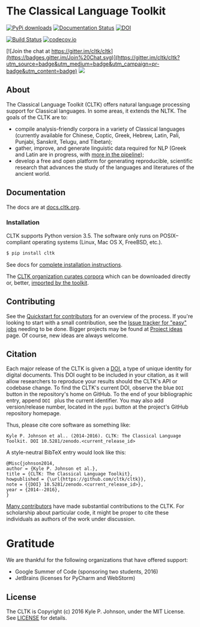 # The Classical Language Toolkit

[![PyPi downloads](http://img.shields.io/pypi/v/cltk.svg?style=flat)](https://pypi.python.org/pypi/cltk/) [![Documentation Status](https://readthedocs.org/projects/cltk/badge/?version=latest)](http://docs.cltk.org/en/latest/?badge=latest) [![DOI](https://zenodo.org/badge/doi/10.5281/zenodo.60021.svg)](http://dx.doi.org/10.5281/zenodo.60021)

[![Build Status](https://travis-ci.org/cltk/cltk.svg?branch=master)](https://travis-ci.org/cltk/cltk) [![codecov.io](http://codecov.io/github/cltk/cltk/coverage.svg?branch=master)](http://codecov.io/github/cltk/cltk?branch=master)

[![Join the chat at https://gitter.im/cltk/cltk](https://badges.gitter.im/Join%20Chat.svg)](https://gitter.im/cltk/cltk?utm_source=badge&utm_medium=badge&utm_campaign=pr-badge&utm_content=badge) <a href="https://zenhub.io"><img src="https://raw.githubusercontent.com/ZenHubIO/support/master/zenhub-badge.png"></a>


## About

The Classical Language Toolkit (CLTK) offers natural language processing support for Classical languages. In some areas, it extends the NLTK. The goals of the CLTK are to:

*   compile analysis-friendly corpora in a variety of Classical languages (currently available for Chinese, Coptic, Greek, Hebrew, Latin, Pali, Punjabi, Sanskrit, Telugu, and Tibetan);
*   gather, improve, and generate linguistic data required for NLP (Greek and Latin are in progress, with [more in the pipeline](https://github.com/cltk/cltk/wiki/List-of-Classical-languages));
*   develop a free and open platform for generating reproducible, scientific research that advances the study of the languages and literatures of the ancient world.


## Documentation

The docs are at [docs.cltk.org](http://docs.cltk.org).


### Installation

CLTK supports Python version 3.5. The software only runs on POSIX–compliant operating systems (Linux, Mac OS X, FreeBSD, etc.).

``` bash
$ pip install cltk
```

See docs for [complete installation instructions](http://docs.cltk.org/en/latest/installation.html).

The [CLTK organization curates corpora](https://github.com/cltk) which can be downloaded directly or, better, [imported by the toolkit](http://docs.cltk.org/en/latest/importing_corpora.html).


## Contributing

See the [Quickstart for contributors](https://github.com/cltk/cltk/wiki/Quickstart-for-contributors) for an overview of the process. If you're looking to start with a small contribution, see the [Issue tracker for "easy" jobs](https://github.com/cltk/cltk/issues?q=is%3Aopen+is%3Aissue+label%3Aeasy) needing to be done. Bigger projects may be found at [Project ideas](https://github.com/cltk/cltk/wiki/Project-ideas) page. Of course, new ideas are always welcome.


## Citation

Each major release of the CLTK is given a [DOI](http://en.wikipedia.org/wiki/Digital_object_identifier), a type of unique identity for digital documents. This DOI ought to be included in your citation, as it will allow researchers to reproduce your results should the CLTK's API or codebase change. To find the CLTK's current DOI, observe the blue `DOI` button in the repository's home on GitHub. To the end of your bibliographic entry, append `DOI ` plus the current identifier. You may also add version/release number, located in the `pypi` button at the project's GitHub repository homepage.

Thus, please cite core software as something like:
```
Kyle P. Johnson et al.. (2014-2016). CLTK: The Classical Language Toolkit. DOI 10.5281/zenodo.<current_release_id>
```

A style-neutral BibTeX entry would look like this:
```
@Misc{johnson2014,
author = {Kyle P. Johnson et al.},
title = {CLTK: The Classical Language Toolkit},
howpublished = {\url{https://github.com/cltk/cltk}},
note = {{DOI} 10.5281/zenodo.<current_release_id>},
year = {2014--2016},
}
```


[Many contributors](https://github.com/cltk/cltk/blob/master/contributors.md) have made substantial contributions to the CLTK. For scholarship about particular code, it might be proper to cite these individuals as authors of the work under discussion.


# Gratitude

We are thankful for the following organizations that have offered support:

* Google Summer of Code (sponsoring two students, 2016)
* JetBrains (licenses for PyCharm and WebStorm)


## License

The CLTK is Copyright (c) 2016 Kyle P. Johnson, under the MIT License. See [LICENSE](https://github.com/cltk/cltk/blob/master/LICENSE) for details.

